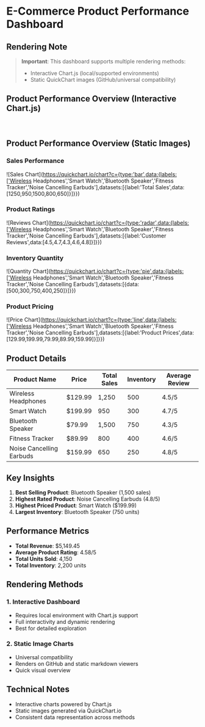 # E-Commerce Product Performance Dashboard

## Rendering Note
> **Important**: This dashboard supports multiple rendering methods:
> - Interactive Chart.js (local/supported environments)
> - Static QuickChart images (GitHub/universal compatibility)

## Product Performance Overview (Interactive Chart.js)

<div style="width: 100%; display: flex; flex-wrap: wrap; justify-content: space-between;">
    <div style="width: 48%;">
        <canvas id="salesChart"></canvas>
    </div>
    <div style="width: 48%;">
        <canvas id="reviewChart"></canvas>
    </div>
    <div style="width: 48%; margin-top: 20px;">
        <canvas id="quantityChart"></canvas>
    </div>
    <div style="width: 48%; margin-top: 20px;">
        <canvas id="priceChart"></canvas>
    </div>
</div>

<script src="https://cdn.jsdelivr.net/npm/chart.js"></script>
<script>
// E-commerce Product Data
const productData = {
    products: [
        { name: 'Wireless Headphones', price: 129.99, sales: 1250, quantity: 500, reviews: 4.5 },
        { name: 'Smart Watch', price: 199.99, sales: 950, quantity: 300, reviews: 4.7 },
        { name: 'Bluetooth Speaker', price: 79.99, sales: 1500, quantity: 750, reviews: 4.3 },
        { name: 'Fitness Tracker', price: 89.99, sales: 800, quantity: 400, reviews: 4.6 },
        { name: 'Noise Cancelling Earbuds', price: 159.99, sales: 650, quantity: 250, reviews: 4.8 }
    ]
};

// Sales Chart
new Chart(document.getElementById('salesChart'), {
    type: 'bar',
    data: {
        labels: productData.products.map(p => p.name),
        datasets: [{
            label: 'Total Sales',
            data: productData.products.map(p => p.sales),
            backgroundColor: 'rgba(75, 192, 192, 0.6)',
            borderColor: 'rgba(75, 192, 192, 1)',
            borderWidth: 1
        }]
    },
    options: {
        responsive: true,
        plugins: {
            title: { display: true, text: 'Product Sales Performance' }
        }
    }
});

// Reviews Chart
new Chart(document.getElementById('reviewChart'), {
    type: 'radar',
    data: {
        labels: productData.products.map(p => p.name),
        datasets: [{
            label: 'Customer Reviews',
            data: productData.products.map(p => p.reviews),
            backgroundColor: 'rgba(255, 99, 132, 0.2)',
            borderColor: 'rgba(255, 99, 132, 1)',
            pointBackgroundColor: 'rgba(255, 99, 132, 1)'
        }]
    },
    options: {
        responsive: true,
        plugins: {
            title: { display: true, text: 'Product Ratings' }
        }
    }
});

// Quantity Chart
new Chart(document.getElementById('quantityChart'), {
    type: 'pie',
    data: {
        labels: productData.products.map(p => p.name),
        datasets: [{
            data: productData.products.map(p => p.quantity),
            backgroundColor: [
                'rgba(255, 206, 86, 0.6)',
                'rgba(54, 162, 235, 0.6)',
                'rgba(255, 99, 132, 0.6)',
                'rgba(75, 192, 192, 0.6)',
                'rgba(153, 102, 255, 0.6)'
            ]
        }]
    },
    options: {
        responsive: true,
        plugins: {
            title: { display: true, text: 'Inventory Quantity' }
        }
    }
});

// Price Chart
new Chart(document.getElementById('priceChart'), {
    type: 'line',
    data: {
        labels: productData.products.map(p => p.name),
        datasets: [{
            label: 'Product Prices',
            data: productData.products.map(p => p.price),
            backgroundColor: 'rgba(153, 102, 255, 0.2)',
            borderColor: 'rgba(153, 102, 255, 1)',
            tension: 0.1
        }]
    },
    options: {
        responsive: true,
        plugins: {
            title: { display: true, text: 'Product Pricing' }
        }
    }
});
</script>

## Product Performance Overview (Static Images)

### Sales Performance
![Sales Chart](https://quickchart.io/chart?c={type:'bar',data:{labels:['Wireless Headphones','Smart Watch','Bluetooth Speaker','Fitness Tracker','Noise Cancelling Earbuds'],datasets:[{label:'Total Sales',data:[1250,950,1500,800,650]}]}})

### Product Ratings
![Reviews Chart](https://quickchart.io/chart?c={type:'radar',data:{labels:['Wireless Headphones','Smart Watch','Bluetooth Speaker','Fitness Tracker','Noise Cancelling Earbuds'],datasets:[{label:'Customer Reviews',data:[4.5,4.7,4.3,4.6,4.8]}]}})

### Inventory Quantity
![Quantity Chart](https://quickchart.io/chart?c={type:'pie',data:{labels:['Wireless Headphones','Smart Watch','Bluetooth Speaker','Fitness Tracker','Noise Cancelling Earbuds'],datasets:[{data:[500,300,750,400,250]}]}})

### Product Pricing
![Price Chart](https://quickchart.io/chart?c={type:'line',data:{labels:['Wireless Headphones','Smart Watch','Bluetooth Speaker','Fitness Tracker','Noise Cancelling Earbuds'],datasets:[{label:'Product Prices',data:[129.99,199.99,79.99,89.99,159.99]}]}})

## Product Details

| Product Name | Price | Total Sales | Inventory | Average Review |
|-------------|-------|-------------|-----------|----------------|
| Wireless Headphones | $129.99 | 1,250 | 500 | 4.5/5 |
| Smart Watch | $199.99 | 950 | 300 | 4.7/5 |
| Bluetooth Speaker | $79.99 | 1,500 | 750 | 4.3/5 |
| Fitness Tracker | $89.99 | 800 | 400 | 4.6/5 |
| Noise Cancelling Earbuds | $159.99 | 650 | 250 | 4.8/5 |

## Key Insights

1. **Best Selling Product**: Bluetooth Speaker (1,500 sales)
2. **Highest Rated Product**: Noise Cancelling Earbuds (4.8/5)
3. **Highest Priced Product**: Smart Watch ($199.99)
4. **Largest Inventory**: Bluetooth Speaker (750 units)

## Performance Metrics

- **Total Revenue**: $5,149.45
- **Average Product Rating**: 4.58/5
- **Total Units Sold**: 4,150
- **Total Inventory**: 2,200 units

## Rendering Methods

### 1. Interactive Dashboard
- Requires local environment with Chart.js support
- Full interactivity and dynamic rendering
- Best for detailed exploration

### 2. Static Image Charts
- Universal compatibility
- Renders on GitHub and static markdown viewers
- Quick visual overview

## Technical Notes

- Interactive charts powered by Chart.js
- Static images generated via QuickChart.io
- Consistent data representation across methods
